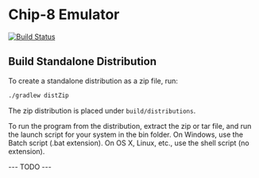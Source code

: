 # Chip-8 Emulator

[![Build Status](https://travis-ci.org/nihas101/java-chip-8-emulator.svg?branch=master)](https://github.com/nihas101/java-chip-8-emulator)

## Build Standalone Distribution

To create a standalone distribution as a zip file, run:

```sh
./gradlew distZip
```

The zip distribution is placed under `build/distributions`.

To run the program from the distribution, extract the zip or tar file, and run the launch script for your system in the bin folder. On Windows, use the Batch script (.bat extension). On OS X, Linux, etc., use the shell script (no extension).

--- TODO ---

